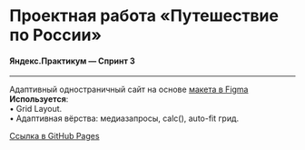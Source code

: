 # Проектная работа «Путешествие по России»
#### Яндекс.Практикум — Спринт 3
------
Адаптивный одностраничный сайт на основе [макета в Figma](https://www.figma.com/file/5S2WSbEFL6awjVWJ0NWL8Q/Sprint-3_-Russia-_-desktop-mobile?node-id=28503%3A0)
**Используется**:  
• Grid Layout.  
• Адаптивная вёрства: медиазапросы, calc(), auto-fit грид.  

[Ссылка в GitHub Pages](https://mmpotapov.github.io/russian-travel/)
